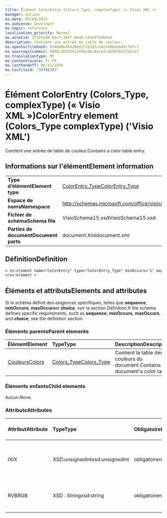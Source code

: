 ```yaml
---
title: Élément ColorEntry (Colors_Type, complexType) (« Visio XML »)
manager: soliver
ms.date: 03/09/2015
ms.audience: Developer
ms.topic: reference
localization_priority: Normal
ms.assetid: 3f325ad8-bbc7-28bf-9e48-1fde4fbdbdc0
description: Contient une entrée de table de couleur.
ms.openlocfilehash: 934680b36428dd272d383ce421e86ae6d5c707cf
ms.sourcegitcommit: 9d60cd82b5413446e5bc8ace2cd689f683fb41a7
ms.translationtype: MT
ms.contentlocale: fr-FR
ms.lasthandoff: 06/11/2018
ms.locfileid: "19788283"
---
```

# <a name="colorentry-element-colorstype-complextype-visio-xml"></a><span data-ttu-id="5c853-103">Élément ColorEntry (Colors_Type, complexType) (« Visio XML »)</span><span class="sxs-lookup"><span data-stu-id="5c853-103">ColorEntry element (Colors_Type complexType) ('Visio XML')</span></span>

<span data-ttu-id="5c853-104">Contient une entrée de table de couleur.</span><span class="sxs-lookup"><span data-stu-id="5c853-104">Contains a color table entry.</span></span>
  
## <a name="element-information"></a><span data-ttu-id="5c853-105">Informations sur l'élément</span><span class="sxs-lookup"><span data-stu-id="5c853-105">Element information</span></span>

|||
|:-----|:-----|
|<span data-ttu-id="5c853-106">**Type d’élément**</span><span class="sxs-lookup"><span data-stu-id="5c853-106">**Element type**</span></span> <br/> |[<span data-ttu-id="5c853-107">ColorEntry_Type</span><span class="sxs-lookup"><span data-stu-id="5c853-107">ColorEntry_Type</span></span>](colorentry_type-complextypevisio-xml.md) <br/> |
|<span data-ttu-id="5c853-108">**Espace de noms**</span><span class="sxs-lookup"><span data-stu-id="5c853-108">**Namespace**</span></span> <br/> |http://schemas.microsoft.com/office/visio/2012/main  <br/> |
|<span data-ttu-id="5c853-109">**Fichier de schéma**</span><span class="sxs-lookup"><span data-stu-id="5c853-109">**Schema file**</span></span> <br/> |<span data-ttu-id="5c853-110">VisioSchema15.xsd</span><span class="sxs-lookup"><span data-stu-id="5c853-110">VisioSchema15.xsd</span></span>  <br/> |
|<span data-ttu-id="5c853-111">**Parties de document**</span><span class="sxs-lookup"><span data-stu-id="5c853-111">**Document parts**</span></span> <br/> |<span data-ttu-id="5c853-112">document.Xml</span><span class="sxs-lookup"><span data-stu-id="5c853-112">document.xml</span></span>  <br/> |
   
## <a name="definition"></a><span data-ttu-id="5c853-113">Définition</span><span class="sxs-lookup"><span data-stu-id="5c853-113">Definition</span></span>

```XML
< xs:element name="ColorEntry" type="ColorEntry_Type" minOccurs="1" maxOccurs="unbounded" >
</xs:element >
```

## <a name="elements-and-attributes"></a><span data-ttu-id="5c853-114">Éléments et attributs</span><span class="sxs-lookup"><span data-stu-id="5c853-114">Elements and attributes</span></span>

<span data-ttu-id="5c853-115">Si le schéma définit des exigences spécifiques, telles que **sequence**, **minOccurs**, **maxOccurs**et **choice**, voir la section Définition.</span><span class="sxs-lookup"><span data-stu-id="5c853-115">If the schema defines specific requirements, such as **sequence**, **minOccurs**, **maxOccurs**, and **choice**, see the definition section.</span></span> 
  
### <a name="parent-elements"></a><span data-ttu-id="5c853-116">Éléments parents</span><span class="sxs-lookup"><span data-stu-id="5c853-116">Parent elements</span></span>

|<span data-ttu-id="5c853-117">**Élément**</span><span class="sxs-lookup"><span data-stu-id="5c853-117">**Element**</span></span>|<span data-ttu-id="5c853-118">**Type**</span><span class="sxs-lookup"><span data-stu-id="5c853-118">**Type**</span></span>|<span data-ttu-id="5c853-119">**Description**</span><span class="sxs-lookup"><span data-stu-id="5c853-119">**Description**</span></span>|
|:-----|:-----|:-----|
|[<span data-ttu-id="5c853-120">Couleurs</span><span class="sxs-lookup"><span data-stu-id="5c853-120">Colors</span></span>](colors-element-visiodocument_type-complextypevisio-xml.md) <br/> |[<span data-ttu-id="5c853-121">Colors_Type</span><span class="sxs-lookup"><span data-stu-id="5c853-121">Colors_Type</span></span>](colors_type-complextypevisio-xml.md) <br/> |<span data-ttu-id="5c853-122">Contient la table des couleurs du document.</span><span class="sxs-lookup"><span data-stu-id="5c853-122">Contains the document's color table.</span></span>  <br/> |
   
### <a name="child-elements"></a><span data-ttu-id="5c853-123">Éléments enfants</span><span class="sxs-lookup"><span data-stu-id="5c853-123">Child elements</span></span>

<span data-ttu-id="5c853-124">Aucun.</span><span class="sxs-lookup"><span data-stu-id="5c853-124">None.</span></span>
  
### <a name="attributes"></a><span data-ttu-id="5c853-125">Attributs</span><span class="sxs-lookup"><span data-stu-id="5c853-125">Attributes</span></span>

|<span data-ttu-id="5c853-126">**Attribut**</span><span class="sxs-lookup"><span data-stu-id="5c853-126">**Attribute**</span></span>|<span data-ttu-id="5c853-127">**Type**</span><span class="sxs-lookup"><span data-stu-id="5c853-127">**Type**</span></span>|<span data-ttu-id="5c853-128">**Obligatoire**</span><span class="sxs-lookup"><span data-stu-id="5c853-128">**Required**</span></span>|<span data-ttu-id="5c853-129">**Description**</span><span class="sxs-lookup"><span data-stu-id="5c853-129">**Description**</span></span>|<span data-ttu-id="5c853-130">**Valeurs possibles**</span><span class="sxs-lookup"><span data-stu-id="5c853-130">**Possible values**</span></span>|
|:-----|:-----|:-----|:-----|:-----|
|<span data-ttu-id="5c853-131">IX</span><span class="sxs-lookup"><span data-stu-id="5c853-131">IX</span></span>  <br/> |<span data-ttu-id="5c853-132">XSD:unsignedInt</span><span class="sxs-lookup"><span data-stu-id="5c853-132">xsd:unsignedInt</span></span>  <br/> |<span data-ttu-id="5c853-133">obligatoire</span><span class="sxs-lookup"><span data-stu-id="5c853-133">required</span></span>  <br/> |<span data-ttu-id="5c853-134">Index de base zéro de l’élément dans l’élément parent.</span><span class="sxs-lookup"><span data-stu-id="5c853-134">The zero-based index of the element within its parent element.</span></span>  <br/> |<span data-ttu-id="5c853-135">Valeurs du type xsd:unsignedInt.</span><span class="sxs-lookup"><span data-stu-id="5c853-135">Values of the xsd:unsignedInt type.</span></span>  <br/> |
|<span data-ttu-id="5c853-136">RVB</span><span class="sxs-lookup"><span data-stu-id="5c853-136">RGB</span></span>  <br/> |<span data-ttu-id="5c853-137">XSD : String</span><span class="sxs-lookup"><span data-stu-id="5c853-137">xsd:string</span></span>  <br/> |<span data-ttu-id="5c853-138">obligatoire</span><span class="sxs-lookup"><span data-stu-id="5c853-138">required</span></span>  <br/> |<span data-ttu-id="5c853-139">La valeur hexadécimale de l’entrée de table de couleur.</span><span class="sxs-lookup"><span data-stu-id="5c853-139">The hexadecimal value of the color table entry.</span></span>  <br/> |<span data-ttu-id="5c853-140">Valeurs du type xsd : String.</span><span class="sxs-lookup"><span data-stu-id="5c853-140">Values of the xsd:string type.</span></span>  <br/> |
   

